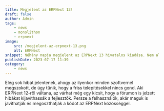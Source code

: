```yaml
---
title: Megjelent az ERPNext 13!
draft: false
author: Admin
tags:
    - news
    - monolithon
    - erpnext
image:
    src: /megjelent-az-erpnext-13.png
    alt: ERPNext
snippet: Néhány napja megjelent az ERPNext 13 hivatalos kiadása. Nem aludtam át, csak mi már használjuk egy ideje.
publishDate: 2023-07-17 11:39
category:
    - news
---
```


<div class="ql-editor read-mode"><p>Elég sok hibát jelentenek, ahogy az ilyenkor minden szoftvernél megszokott, de úgy tűnik, hogy a friss telepítésekkel nincs gond. Aki ERPNext 12-ről váltana, az várhat még egy kicsit, hogy a fórumon is jelzett hibákat kijavíthassák a fejlesztők. Persze a felhasználók, akár maguk is javíthatják és megoszthatják a kódot az ERPNext közösséggel.</p></div>


